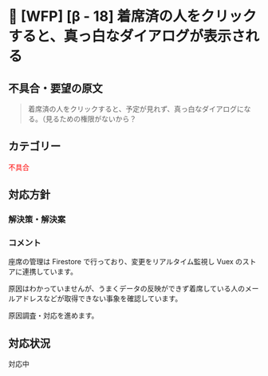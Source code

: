 # 🌳 [WFP] [β - 18] 着席済の人をクリックすると、真っ白なダイアログが表示される

## 不具合・要望の原文

> 着席済の人をクリックすると、予定が見れず、真っ白なダイアログになる。（見るための権限がないから？

## カテゴリー

<span style="color: red;">不具合</span>

## 対応方針

### 解決策・解決案



### コメント

座席の管理は Firestore で行っており、変更をリアルタイム監視し Vuex のストアに連携しています。

原因はわかっていませんが、うまくデータの反映ができず着席している人のメールアドレスなどが取得できない事象を確認しています。

原因調査・対応を進めます。

## 対応状況

対応中
